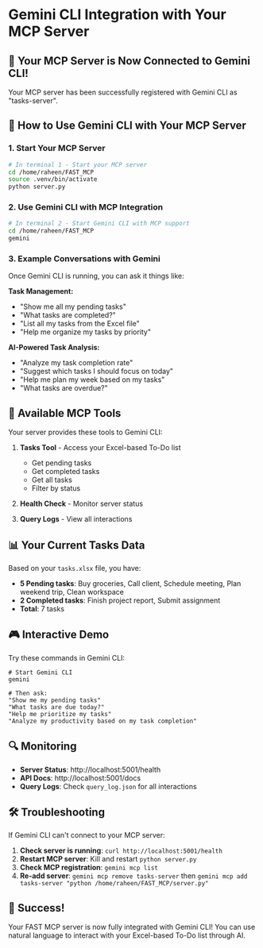 # Gemini CLI Integration with Your MCP Server

## 🎯 Your MCP Server is Now Connected to Gemini CLI!

Your MCP server has been successfully registered with Gemini CLI as "tasks-server".

## 🚀 How to Use Gemini CLI with Your MCP Server

### 1. Start Your MCP Server
```bash
# In terminal 1 - Start your MCP server
cd /home/raheen/FAST_MCP
source .venv/bin/activate
python server.py
```

### 2. Use Gemini CLI with MCP Integration
```bash
# In terminal 2 - Start Gemini CLI with MCP support
cd /home/raheen/FAST_MCP
gemini
```

### 3. Example Conversations with Gemini

Once Gemini CLI is running, you can ask it things like:

**Task Management:**
- "Show me all my pending tasks"
- "What tasks are completed?"
- "List all my tasks from the Excel file"
- "Help me organize my tasks by priority"

**AI-Powered Task Analysis:**
- "Analyze my task completion rate"
- "Suggest which tasks I should focus on today"
- "Help me plan my week based on my tasks"
- "What tasks are overdue?"

## 🔧 Available MCP Tools

Your server provides these tools to Gemini CLI:

1. **Tasks Tool** - Access your Excel-based To-Do list
   - Get pending tasks
   - Get completed tasks  
   - Get all tasks
   - Filter by status

2. **Health Check** - Monitor server status
3. **Query Logs** - View all interactions

## 📊 Your Current Tasks Data

Based on your `tasks.xlsx` file, you have:
- **5 Pending tasks**: Buy groceries, Call client, Schedule meeting, Plan weekend trip, Clean workspace
- **2 Completed tasks**: Finish project report, Submit assignment
- **Total**: 7 tasks

## 🎮 Interactive Demo

Try these commands in Gemini CLI:

```
# Start Gemini CLI
gemini

# Then ask:
"Show me my pending tasks"
"What tasks are due today?"
"Help me prioritize my tasks"
"Analyze my productivity based on my task completion"
```

## 🔍 Monitoring

- **Server Status**: http://localhost:5001/health
- **API Docs**: http://localhost:5001/docs
- **Query Logs**: Check `query_log.json` for all interactions

## 🛠️ Troubleshooting

If Gemini CLI can't connect to your MCP server:

1. **Check server is running**: `curl http://localhost:5001/health`
2. **Restart MCP server**: Kill and restart `python server.py`
3. **Check MCP registration**: `gemini mcp list`
4. **Re-add server**: `gemini mcp remove tasks-server` then `gemini mcp add tasks-server "python /home/raheen/FAST_MCP/server.py"`

## 🎉 Success!

Your FAST MCP server is now fully integrated with Gemini CLI! You can use natural language to interact with your Excel-based To-Do list through AI.